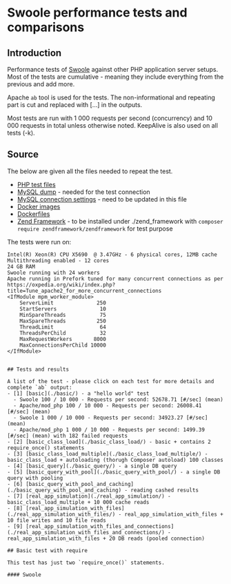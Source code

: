 # Swoole performance tests and comparisons

## Introduction

Performance tests of [Swoole](https://www.swoole.co.uk/) against other PHP application server setups. Most of the tests are cumulative - meaning they include everything from the previous and add more.

Apache `ab` tool is used for the tests. The non-informational and repeating part is cut and replaced with [...] in the outputs.

Most tests are run with 1 000 requests per second (concurrency) and 10 000 requests in total unless otherwise noted. KeepAlive is also used on all tests (-k).

## Source

The below are given all the files needed to repeat the test.

- [PHP test files](https://github.com/kenashkov/swoole-performance-tests/)
- [MySQL dump](https://github.com/kenashkov/swoole-performance-tests/blob/master/test_db_dump.sql) - needed for the test connection
- [MySQL connection settings](https://github.com/kenashkov/swoole-performance-tests/blob/master/conn_settings.php) - need to be updated in this file
- [Docker images](https://cloud.docker.com/u/kenashkov/repository/docker/kenashkov/php-tests)
- [Dockerfiles](https://github.com/kenashkov/php-tests-dockerfiles)
- [Zend Framework](https://framework.zend.com/downloads) - to be installed under ./zend_framework with `composer require zendframework/zendframework` for test purpose

The tests were run on:
```
Intel(R) Xeon(R) CPU X5690  @ 3.47GHz - 6 physical cores, 12MB cache
Multithreading enabled - 12 cores
24 GB RAM
Swoole running with 24 workers
Apache running in Prefork tuned for many concurrent connections as per https://oxpedia.org/wiki/index.php?title=Tune_apache2_for_more_concurrent_connections
<IfModule mpm_worker_module>
    ServerLimit              250
    StartServers              10
    MinSpareThreads           75
    MaxSpareThreads          250 
    ThreadLimit               64
    ThreadsPerChild           32
    MaxRequestWorkers       8000
    MaxConnectionsPerChild 10000
</IfModule>

```


```

## Tests and results

A list of the test - please click on each test for more details and complete `ab` output:
- [1] [basic](./basic/) - a "hello world" test
  - Swoole 100 / 10 000 - Requests per second: 52678.71 [#/sec] (mean)
  - Apache/mod_php 100 / 10 000 - Requests per second: 26008.41 [#/sec] (mean)
  - Swoole 1 000 / 10 000 - Requests per second: 34923.27 [#/sec] (mean)
  - Apache/mod_php 1 000 / 10 000 - Requests per second: 1499.39 [#/sec] (mean) with 182 failed requests
- [2] [basic_class_load](./basic_class_load/) - basic + contains 2 require_once() statements
- [3] [basic_class_load_multiple](./basic_class_load_multiple/) - basic_class_load + autoloading (thorugh Composer autoload) 100 classes 
- [4] [basic_query](./basic_query/) - a single DB query
- [5] [basic_query_with_pool](./basic_query_with_pool/) - a single DB query with pooling
- [6] [basic_query_with_pool_and_caching](./basic_query_with_pool_and_caching) - reading cashed results
- [7] [real_app_simulation](./real_app_simulation/) - basic_class_load_multiple + 10 000 cache reads
- [8] [real_app_simulation_with_files](./real_app_simulation_with_files/) - real_app_simulation_with_files + 10 file writes and 10 file reads
- [9] [real_app_simulation_with_files_and_connections](./real_app_simulation_with_files_and_connections/) - real_app_simulation_with_files + 20 DB reads (pooled connection)

## Basic test with require

This test has just two `require_once()` statements.

#### Swoole